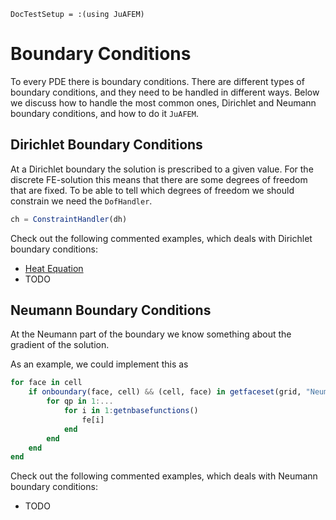 ```@meta
DocTestSetup = :(using JuAFEM)
```

# Boundary Conditions

To every PDE there is boundary conditions. There are different types of boundary
conditions, and they need to be handled in different ways. Below we discuss how to handle
the most common ones, Dirichlet and Neumann boundary conditions, and how to do it `JuAFEM`.

## Dirichlet Boundary Conditions

At a Dirichlet boundary the solution is prescribed to a given value. For the discrete
FE-solution this means that there are some degrees of freedom that are fixed. To be able
to tell which degrees of freedom we should constrain we need the `DofHandler`.

```julia
ch = ConstraintHandler(dh)
```

Check out the following commented examples, which deals with Dirichlet boundary conditions:
 - [Heat Equation](@ref)
 - TODO


## Neumann Boundary Conditions

At the Neumann part of the boundary we know something about the gradient of the solution.

As an example, we could implement this as

```julia
for face in cell
    if onboundary(face, cell) && (cell, face) in getfaceset(grid, "Neumann Boundary")
        for qp in 1:...
            for i in 1:getnbasefunctions()
                fe[i]
            end
        end
    end
end
```

Check out the following commented examples, which deals with Neumann boundary conditions:
 - TODO
